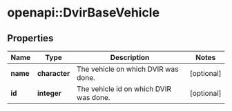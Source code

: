 # openapi::DvirBaseVehicle

## Properties
Name | Type | Description | Notes
------------ | ------------- | ------------- | -------------
**name** | **character** | The vehicle on which DVIR was done. | [optional] 
**id** | **integer** | The vehicle id on which DVIR was done. | [optional] 


